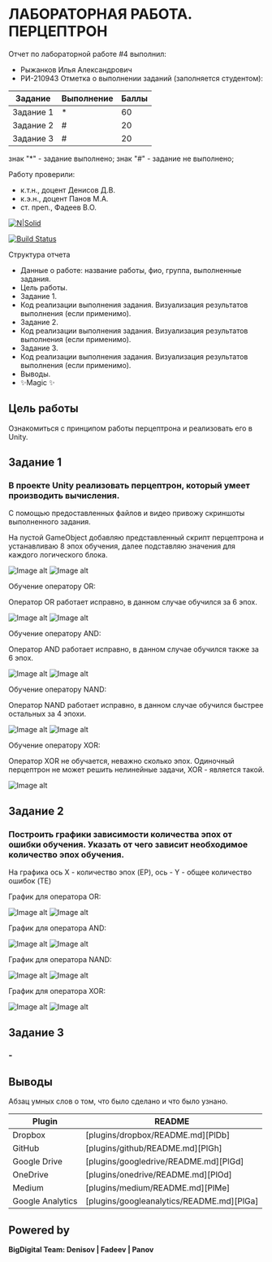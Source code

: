 # ЛАБОРАТОРНАЯ РАБОТА. ПЕРЦЕПТРОН
Отчет по лабораторной работе #4 выполнил:
- Рыжанков Илья Александрович
- РИ-210943
Отметка о выполнении заданий (заполняется студентом):

| Задание | Выполнение | Баллы |
| ------ | ------ | ------ |
| Задание 1 | * | 60 |
| Задание 2 | # | 20 |
| Задание 3 | # | 20 |

знак "*" - задание выполнено; знак "#" - задание не выполнено;

Работу проверили:
- к.т.н., доцент Денисов Д.В.
- к.э.н., доцент Панов М.А.
- ст. преп., Фадеев В.О.

[![N|Solid](https://cldup.com/dTxpPi9lDf.thumb.png)](https://nodesource.com/products/nsolid)

[![Build Status](https://travis-ci.org/joemccann/dillinger.svg?branch=master)](https://travis-ci.org/joemccann/dillinger)

Структура отчета

- Данные о работе: название работы, фио, группа, выполненные задания.
- Цель работы.
- Задание 1.
- Код реализации выполнения задания. Визуализация результатов выполнения (если применимо).
- Задание 2.
- Код реализации выполнения задания. Визуализация результатов выполнения (если применимо).
- Задание 3.
- Код реализации выполнения задания. Визуализация результатов выполнения (если применимо).
- Выводы.
- ✨Magic ✨

## Цель работы
Ознакомиться с принципом работы перцептрона и реализовать его в Unity.

## Задание 1
### В проекте Unity реализовать перцептрон, который умеет производить вычисления.

С помощью предоставленных файлов и видео привожу скриншоты выполненного задания.

На пустой GameObject добавляю представленный скрипт перцептрона и устанавливаю 8 эпох обучения, далее подставляю значения для каждого логического блока.

![Image alt](https://github.com/Friederik/DA-in-GameDev-labs/blob/main/4-1.PNG)
![Image alt](https://github.com/Friederik/DA-in-GameDev-labs/blob/main/4-2.PNG)

Обучение оператору OR:

Оператор OR работает исправно, в данном случае обучился за 6 эпох.

![Image alt](https://github.com/Friederik/DA-in-GameDev-labs/blob/main/4-1_2.PNG)
![Image alt](https://github.com/Friederik/DA-in-GameDev-labs/blob/main/4-1_3.PNG)

Обучение оператору AND:

Оператор AND работает исправно, в данном случае обучился также за 6 эпох.

![Image alt](https://github.com/Friederik/DA-in-GameDev-labs/blob/main/4-1_4.PNG)
![Image alt](https://github.com/Friederik/DA-in-GameDev-labs/blob/main/4-1_5.PNG)

Обучение оператору NAND:

Оператор NAND работает исправно, в данном случае обучился быстрее остальных за 4 эпохи.

![Image alt](https://github.com/Friederik/DA-in-GameDev-labs/blob/main/4-1_6.PNG)
![Image alt](https://github.com/Friederik/DA-in-GameDev-labs/blob/main/4-1_7.PNG)

Обучение оператору XOR:

Оператор XOR не обучается, неважно сколько эпох. Одиночный перцептрон не может решить нелинейные задачи, XOR - является такой.

![Image alt](https://github.com/Friederik/DA-in-GameDev-labs/blob/main/4-1_8.PNG)

## Задание 2
### Построить графики зависимости количества эпох от ошибки обучения. Указать от чего зависит необходимое количество эпох обучения.

На графика ось X - количество эпох (EP), ось - Y - общее количество ошибок (TE)

График для оператора OR:

![Image alt](https://github.com/Friederik/DA-in-GameDev-labs/blob/main/4-3_1.PNG)
![Image alt](https://github.com/Friederik/DA-in-GameDev-labs/blob/main/4-3_2.PNG)

График для оператора AND:

![Image alt](https://github.com/Friederik/DA-in-GameDev-labs/blob/main/4-3_3.PNG)
![Image alt](https://github.com/Friederik/DA-in-GameDev-labs/blob/main/4-3_4.PNG)

График для оператора NAND:

![Image alt](https://github.com/Friederik/DA-in-GameDev-labs/blob/main/4-3_5.PNG)
![Image alt](https://github.com/Friederik/DA-in-GameDev-labs/blob/main/4-3_6.PNG)

График для оператора XOR:

![Image alt](https://github.com/Friederik/DA-in-GameDev-labs/blob/main/4-3_7.PNG)
![Image alt](https://github.com/Friederik/DA-in-GameDev-labs/blob/main/4-3_8.PNG)

## Задание 3
### -

## Выводы

Абзац умных слов о том, что было сделано и что было узнано.

| Plugin | README |
| ------ | ------ |
| Dropbox | [plugins/dropbox/README.md][PlDb] |
| GitHub | [plugins/github/README.md][PlGh] |
| Google Drive | [plugins/googledrive/README.md][PlGd] |
| OneDrive | [plugins/onedrive/README.md][PlOd] |
| Medium | [plugins/medium/README.md][PlMe] |
| Google Analytics | [plugins/googleanalytics/README.md][PlGa] |

## Powered by

**BigDigital Team: Denisov | Fadeev | Panov**

